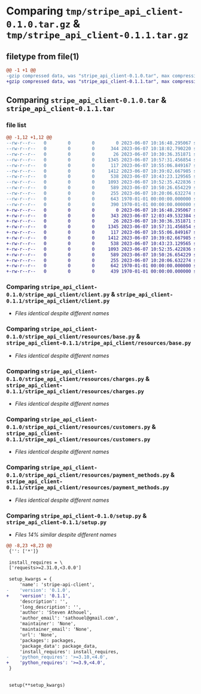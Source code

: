# Comparing `tmp/stripe_api_client-0.1.0.tar.gz` & `tmp/stripe_api_client-0.1.1.tar.gz`

## filetype from file(1)

```diff
@@ -1 +1 @@
-gzip compressed data, was "stripe_api_client-0.1.0.tar", max compression
+gzip compressed data, was "stripe_api_client-0.1.1.tar", max compression
```

## Comparing `stripe_api_client-0.1.0.tar` & `stripe_api_client-0.1.1.tar`

### file list

```diff
@@ -1,12 +1,12 @@
--rw-r--r--   0        0        0        0 2023-06-07 10:16:48.295067 stripe_api_client-0.1.0/README.md
--rw-r--r--   0        0        0      344 2023-06-07 10:18:02.790220 stripe_api_client-0.1.0/pyproject.toml
--rw-r--r--   0        0        0       26 2023-06-07 10:30:36.351871 stripe_api_client-0.1.0/stripe_api_client/__init__.py
--rw-r--r--   0        0        0     1345 2023-06-07 10:57:31.456854 stripe_api_client-0.1.0/stripe_api_client/client.py
--rw-r--r--   0        0        0      117 2023-06-07 10:55:06.849167 stripe_api_client-0.1.0/stripe_api_client/resources/__init__.py
--rw-r--r--   0        0        0     1412 2023-06-07 10:39:02.667985 stripe_api_client-0.1.0/stripe_api_client/resources/base.py
--rw-r--r--   0        0        0      538 2023-06-07 10:43:23.129565 stripe_api_client-0.1.0/stripe_api_client/resources/charges.py
--rw-r--r--   0        0        0     1093 2023-06-07 10:52:35.422836 stripe_api_client-0.1.0/stripe_api_client/resources/customers.py
--rw-r--r--   0        0        0      589 2023-06-07 10:50:26.654229 stripe_api_client-0.1.0/stripe_api_client/resources/payment_methods.py
--rw-r--r--   0        0        0      255 2023-06-07 10:20:06.632274 stripe_api_client-0.1.0/stripe_api_client/utils.py
--rw-r--r--   0        0        0      643 1970-01-01 00:00:00.000000 stripe_api_client-0.1.0/setup.py
--rw-r--r--   0        0        0      390 1970-01-01 00:00:00.000000 stripe_api_client-0.1.0/PKG-INFO
+-rw-r--r--   0        0        0        0 2023-06-07 10:16:48.295067 stripe_api_client-0.1.1/README.md
+-rw-r--r--   0        0        0      343 2023-06-07 12:03:49.532384 stripe_api_client-0.1.1/pyproject.toml
+-rw-r--r--   0        0        0       26 2023-06-07 10:30:36.351871 stripe_api_client-0.1.1/stripe_api_client/__init__.py
+-rw-r--r--   0        0        0     1345 2023-06-07 10:57:31.456854 stripe_api_client-0.1.1/stripe_api_client/client.py
+-rw-r--r--   0        0        0      117 2023-06-07 10:55:06.849167 stripe_api_client-0.1.1/stripe_api_client/resources/__init__.py
+-rw-r--r--   0        0        0     1412 2023-06-07 10:39:02.667985 stripe_api_client-0.1.1/stripe_api_client/resources/base.py
+-rw-r--r--   0        0        0      538 2023-06-07 10:43:23.129565 stripe_api_client-0.1.1/stripe_api_client/resources/charges.py
+-rw-r--r--   0        0        0     1093 2023-06-07 10:52:35.422836 stripe_api_client-0.1.1/stripe_api_client/resources/customers.py
+-rw-r--r--   0        0        0      589 2023-06-07 10:50:26.654229 stripe_api_client-0.1.1/stripe_api_client/resources/payment_methods.py
+-rw-r--r--   0        0        0      255 2023-06-07 10:20:06.632274 stripe_api_client-0.1.1/stripe_api_client/utils.py
+-rw-r--r--   0        0        0      642 1970-01-01 00:00:00.000000 stripe_api_client-0.1.1/setup.py
+-rw-r--r--   0        0        0      439 1970-01-01 00:00:00.000000 stripe_api_client-0.1.1/PKG-INFO
```

### Comparing `stripe_api_client-0.1.0/stripe_api_client/client.py` & `stripe_api_client-0.1.1/stripe_api_client/client.py`

 * *Files identical despite different names*

### Comparing `stripe_api_client-0.1.0/stripe_api_client/resources/base.py` & `stripe_api_client-0.1.1/stripe_api_client/resources/base.py`

 * *Files identical despite different names*

### Comparing `stripe_api_client-0.1.0/stripe_api_client/resources/charges.py` & `stripe_api_client-0.1.1/stripe_api_client/resources/charges.py`

 * *Files identical despite different names*

### Comparing `stripe_api_client-0.1.0/stripe_api_client/resources/customers.py` & `stripe_api_client-0.1.1/stripe_api_client/resources/customers.py`

 * *Files identical despite different names*

### Comparing `stripe_api_client-0.1.0/stripe_api_client/resources/payment_methods.py` & `stripe_api_client-0.1.1/stripe_api_client/resources/payment_methods.py`

 * *Files identical despite different names*

### Comparing `stripe_api_client-0.1.0/setup.py` & `stripe_api_client-0.1.1/setup.py`

 * *Files 14% similar despite different names*

```diff
@@ -8,23 +8,23 @@
 {'': ['*']}
 
 install_requires = \
 ['requests>=2.31.0,<3.0.0']
 
 setup_kwargs = {
     'name': 'stripe-api-client',
-    'version': '0.1.0',
+    'version': '0.1.1',
     'description': '',
     'long_description': '',
     'author': 'Steven Athouel',
     'author_email': 'sathouel@gmail.com',
     'maintainer': 'None',
     'maintainer_email': 'None',
     'url': 'None',
     'packages': packages,
     'package_data': package_data,
     'install_requires': install_requires,
-    'python_requires': '>=3.10,<4.0',
+    'python_requires': '>=3.9,<4.0',
 }
 
 
 setup(**setup_kwargs)
```

